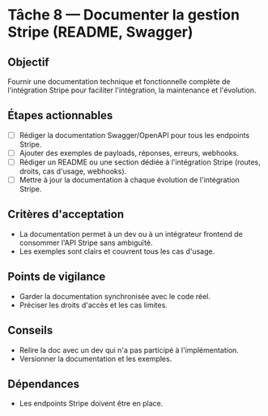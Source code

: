 # Tâche 8 — Documenter la gestion Stripe (README, Swagger)

## Objectif
Fournir une documentation technique et fonctionnelle complète de l'intégration Stripe pour faciliter l'intégration, la maintenance et l'évolution.

## Étapes actionnables
- [ ] Rédiger la documentation Swagger/OpenAPI pour tous les endpoints Stripe.
- [ ] Ajouter des exemples de payloads, réponses, erreurs, webhooks.
- [ ] Rédiger un README ou une section dédiée à l'intégration Stripe (routes, droits, cas d'usage, webhooks).
- [ ] Mettre à jour la documentation à chaque évolution de l'intégration Stripe.

## Critères d'acceptation
- La documentation permet à un dev ou à un intégrateur frontend de consommer l'API Stripe sans ambiguïté.
- Les exemples sont clairs et couvrent tous les cas d'usage.

## Points de vigilance
- Garder la documentation synchronisée avec le code réel.
- Préciser les droits d'accès et les cas limites.

## Conseils
- Relire la doc avec un dev qui n'a pas participé à l'implémentation.
- Versionner la documentation et les exemples.

## Dépendances
- Les endpoints Stripe doivent être en place. 